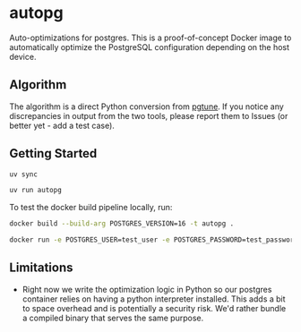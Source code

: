 # autopg

Auto-optimizations for postgres. This is a proof-of-concept Docker image to automatically optimize the PostgreSQL configuration depending on the host device.

## Algorithm

The algorithm is a direct Python conversion from [pgtune](https://pgtune.leopard.in.ua/). If you notice any discrepancies in output from the two tools, please report them to Issues (or better yet - add a test case).

## Getting Started

```bash
uv sync
```

```bash
uv run autopg
```

To test the docker build pipeline locally, run:

```bash
docker build --build-arg POSTGRES_VERSION=16 -t autopg .
```

```bash
docker run -e POSTGRES_USER=test_user -e POSTGRES_PASSWORD=test_password autopg
```

## Limitations

- Right now we write the optimization logic in Python so our postgres container relies on having a python interpreter installed. This adds a bit to space overhead and is potentially a security risk. We'd rather bundle a compiled binary that serves the same purpose.

